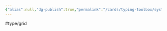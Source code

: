 ```yaml
---
{"alias":null,"dg-publish":true,"permalink":"/cards/typing-toolbox/systematic/","dgPassFrontmatter":true,"created":"2023-04-14T15:23:00.498+02:00","updated":"2023-05-02T10:45:37.423+02:00"}
---
```


#type/grid  

